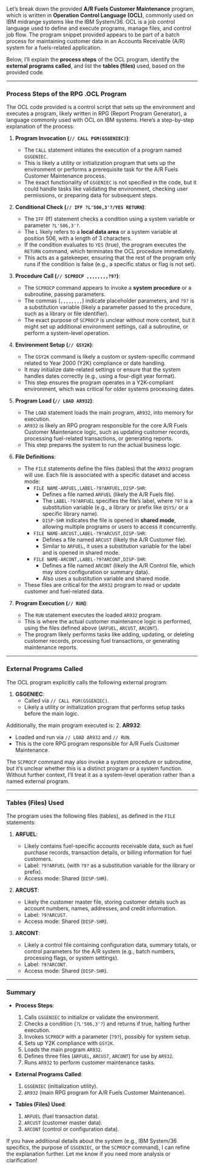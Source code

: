Let’s break down the provided **A/R Fuels Customer Maintenance** program, which is written in **Operation Control Language (OCL)**, commonly used on IBM midrange systems like the IBM System/36. OCL is a job control language used to define and execute programs, manage files, and control job flow. The program snippet provided appears to be part of a batch process for maintaining customer data in an Accounts Receivable (A/R) system for a fuels-related application.

Below, I’ll explain the **process steps** of the OCL program, identify the **external programs called**, and list the **tables (files)** used, based on the provided code.

---

### Process Steps of the RPG .OCL Program

The OCL code provided is a control script that sets up the environment and executes a program, likely written in RPG (Report Program Generator), a language commonly used with OCL on IBM systems. Here’s a step-by-step explanation of the process:

1. **Program Invocation (`// CALL PGM(GSGENIEC)`)**:
   - The `CALL` statement initiates the execution of a program named `GSGENIEC`.
   - This is likely a utility or initialization program that sets up the environment or performs a prerequisite task for the A/R Fuels Customer Maintenance process.
   - The exact functionality of `GSGENIEC` is not specified in the code, but it could handle tasks like validating the environment, checking user permissions, or preparing data for subsequent steps.

2. **Conditional Check (`// IFF ?L'506,3'?/YES RETURN`)**:
   - The `IFF` (If) statement checks a condition using a system variable or parameter `?L'506,3'?`.
   - The `L` likely refers to a **local data area** or a system variable at position 506, with a length of 3 characters.
   - If the condition evaluates to `YES` (true), the program executes the `RETURN` command, which terminates the OCL procedure immediately.
   - This acts as a gatekeeper, ensuring that the rest of the program only runs if the condition is false (e.g., a specific status or flag is not set).

3. **Procedure Call (`// SCPROCP ,,,,,,,,?9?`)**:
   - The `SCPROCP` command appears to invoke a **system procedure** or a subroutine, passing parameters.
   - The commas (`,,,,,,,,`) indicate placeholder parameters, and `?9?` is a substitution variable (likely a parameter passed to the procedure, such as a library or file identifier).
   - The exact purpose of `SCPROCP` is unclear without more context, but it might set up additional environment settings, call a subroutine, or perform a system-level operation.

4. **Environment Setup (`// GSY2K`)**:
   - The `GSY2K` command is likely a custom or system-specific command related to Year 2000 (Y2K) compliance or date handling.
   - It may initialize date-related settings or ensure that the system handles dates correctly (e.g., using a four-digit year format).
   - This step ensures the program operates in a Y2K-compliant environment, which was critical for older systems processing dates.

5. **Program Load (`// LOAD AR932`)**:
   - The `LOAD` statement loads the main program, `AR932`, into memory for execution.
   - `AR932` is likely an RPG program responsible for the core A/R Fuels Customer Maintenance logic, such as updating customer records, processing fuel-related transactions, or generating reports.
   - This step prepares the system to run the actual business logic.

6. **File Definitions**:
   - The `FILE` statements define the files (tables) that the `AR932` program will use. Each file is associated with a specific dataset and access mode:
     - `FILE NAME-ARFUEL,LABEL-?9?ARFUEL,DISP-SHR`:
       - Defines a file named `ARFUEL` (likely the A/R Fuels file).
       - The `LABEL-?9?ARFUEL` specifies the file’s label, where `?9?` is a substitution variable (e.g., a library or prefix like `QSYS/` or a specific library name).
       - `DISP-SHR` indicates the file is opened in **shared mode**, allowing multiple programs or users to access it concurrently.
     - `FILE NAME-ARCUST,LABEL-?9?ARCUST,DISP-SHR`:
       - Defines a file named `ARCUST` (likely the A/R Customer file).
       - Similar to `ARFUEL`, it uses a substitution variable for the label and is opened in shared mode.
     - `FILE NAME-ARCONT,LABEL-?9?ARCONT,DISP-SHR`:
       - Defines a file named `ARCONT` (likely the A/R Control file, which may store configuration or summary data).
       - Also uses a substitution variable and shared mode.
   - These files are critical for the `AR932` program to read or update customer and fuel-related data.

7. **Program Execution (`// RUN`)**:
   - The `RUN` statement executes the loaded `AR932` program.
   - This is where the actual customer maintenance logic is performed, using the files defined above (`ARFUEL`, `ARCUST`, `ARCONT`).
   - The program likely performs tasks like adding, updating, or deleting customer records, processing fuel transactions, or generating maintenance reports.

---

### External Programs Called

The OCL program explicitly calls the following external program:
1. **GSGENIEC**:
   - Called via `// CALL PGM(GSGENIEC)`.
   - Likely a utility or initialization program that performs setup tasks before the main logic.

Additionally, the main program executed is:
2. **AR932**:
   - Loaded and run via `// LOAD AR932` and `// RUN`.
   - This is the core RPG program responsible for A/R Fuels Customer Maintenance.

The `SCPROCP` command may also invoke a system procedure or subroutine, but it’s unclear whether this is a distinct program or a system function. Without further context, I’ll treat it as a system-level operation rather than a named external program.

---

### Tables (Files) Used

The program uses the following files (tables), as defined in the `FILE` statements:
1. **ARFUEL**:
   - Likely contains fuel-specific accounts receivable data, such as fuel purchase records, transaction details, or billing information for fuel customers.
   - Label: `?9?ARFUEL` (with `?9?` as a substitution variable for the library or prefix).
   - Access mode: Shared (`DISP-SHR`).

2. **ARCUST**:
   - Likely the customer master file, storing customer details such as account numbers, names, addresses, and credit information.
   - Label: `?9?ARCUST`.
   - Access mode: Shared (`DISP-SHR`).

3. **ARCONT**:
   - Likely a control file containing configuration data, summary totals, or control parameters for the A/R system (e.g., batch numbers, processing flags, or system settings).
   - Label: `?9?ARCONT`.
   - Access mode: Shared (`DISP-SHR`).

---

### Summary

- **Process Steps**:
  1. Calls `GSGENIEC` to initialize or validate the environment.
  2. Checks a condition (`?L'506,3'?`) and returns if true, halting further execution.
  3. Invokes `SCPROCP` with a parameter (`?9?`), possibly for system setup.
  4. Sets up Y2K compliance with `GSY2K`.
  5. Loads the main program `AR932`.
  6. Defines three files (`ARFUEL`, `ARCUST`, `ARCONT`) for use by `AR932`.
  7. Runs `AR932` to perform customer maintenance tasks.

- **External Programs Called**:
  1. `GSGENIEC` (initialization utility).
  2. `AR932` (main RPG program for A/R Fuels Customer Maintenance).

- **Tables (Files) Used**:
  1. `ARFUEL` (fuel transaction data).
  2. `ARCUST` (customer master data).
  3. `ARCONT` (control or configuration data).

If you have additional details about the system (e.g., IBM System/36 specifics, the purpose of `GSGENIEC`, or the `SCPROCP` command), I can refine the explanation further. Let me know if you need more analysis or clarification!